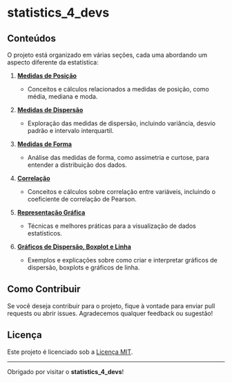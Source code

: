 # statistics_4_devs

## Conteúdos

O projeto está organizado em várias seções, cada uma abordando um aspecto diferente da estatística:

1. **[Medidas de Posição](01-medidas-de-posicao)**
   - Conceitos e cálculos relacionados a medidas de posição, como média, mediana e moda.

2. **[Medidas de Dispersão](02-medidas-de-dispersao)**
   - Exploração das medidas de dispersão, incluindo variância, desvio padrão e intervalo interquartil.

3. **[Medidas de Forma](03-medidas-de-forma)**
   - Análise das medidas de forma, como assimetria e curtose, para entender a distribuição dos dados.

4. **[Correlação](04-correlacao)**
   - Conceitos e cálculos sobre correlação entre variáveis, incluindo o coeficiente de correlação de Pearson.

5. **[Representação Gráfica](05-representacao-grafica)**
   - Técnicas e melhores práticas para a visualização de dados estatísticos.

6. **[Gráficos de Dispersão, Boxplot e Linha](06-grafico-de-dispersao-boxplot-linha)**
   - Exemplos e explicações sobre como criar e interpretar gráficos de dispersão, boxplots e gráficos de linha.

## Como Contribuir

Se você deseja contribuir para o projeto, fique à vontade para enviar pull requests ou abrir issues. Agradecemos qualquer feedback ou sugestão!

## Licença

Este projeto é licenciado sob a [Licença MIT](LICENSE).

---

Obrigado por visitar o **statistics_4_devs**!
